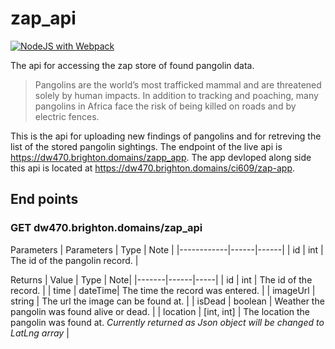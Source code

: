 # zap_api
[![NodeJS with Webpack](https://github.com/DeeDoubleYous/zap_api/actions/workflows/webpack.yml/badge.svg)](https://github.com/DeeDoubleYous/zap_api/actions/workflows/webpack.yml)

The api for accessing the zap store of found pangolin data. 

>Pangolins are the world’s most trafficked mammal and are threatened solely by human
impacts. In addition to tracking and poaching, many pangolins in Africa face the risk of being
killed on roads and by electric fences.

This is the api for uploading new findings of pangolins and for retreving the list of the stored pangolin sightings. The endpoint of the live api is https://dw470.brighton.domains/zapp_app. The app devloped along side this api is located at https://dw470.brighton.domains/ci609/zap-app. 

## End points

### GET dw470.brighton.domains/zap_api


Parameters
| Parameters | Type | Note |
|------------|------|------|
| id         | int  | The id of the pangolin record. |

Returns
| Value | Type | Note|
|-------|------|-----|
| id    | int  | The id of the record. |
| time  | dateTime| The time the record was entered. |
| imageUrl | string | The url the image can be found at. |
| isDead | boolean | Weather the pangolin was found alive or dead. |
| location | [int, int] | The location the pangolin was found at. *Currently returned as Json object will be changed to LatLng array* |
